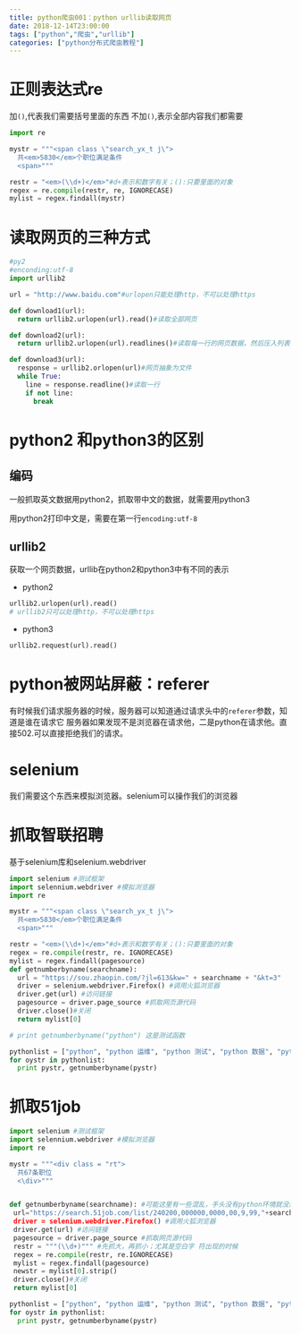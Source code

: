 ```yaml
---
title: python爬虫001：python urllib读取网页
date: 2018-12-14T23:00:00
tags: ["python","爬虫","urllib"]
categories: ["python分布式爬虫教程"]
---
```

# 正则表达式re
加`()`,代表我们需要括号里面的东西
不加`()`,表示全部内容我们都需要
```python
import re

mystr = """<span class \"search_yx_t j\">
  共<em>5830</em>个职位满足条件
  <span>"""

restr = "<em>(\\d+)</em>"#d+表示和数字有关；():只要里面的对象
regex = re.compile(restr, re, IGNORECASE)
mylist = regex.findall(mystr)

```

# 读取网页的三种方式
```python
#py2
#enconding:utf-8
import urllib2

url = "http://www.baidu.com"#urlopen只能处理http，不可以处理https

def download1(url):
  return urllib2.urlopen(url).read()#读取全部网页

def download2(url):
  return urllib2.urlopen(url).readlines()#读取每一行的网页数据，然后压入列表

def download3(url):
  response = urllib2.orlopen(url)#网页抽象为文件
  while True:
    line = response.readline()#读取一行
    if not line:
      break

```

# python2 和python3的区别
## 编码
一般抓取英文数据用python2，抓取带中文的数据，就需要用python3

用python2打印中文是，需要在第一行`encoding:utf-8`

## urllib2

获取一个网页数据，urllib在python2和python3中有不同的表示
- python2
```python
urllib2.urlopen(url).read()
# urllib2只可以处理http，不可以处理https
```
- python3
```python
urllib2.request(url).read()
```

# python被网站屏蔽：referer
有时候我们请求服务器的时候，服务器可以知道通过请求头中的`referer`参数，知道是谁在请求它
服务器如果发现不是浏览器在请求他，二是python在请求他。直接502.可以直接拒绝我们的请求。

# selenium
我们需要这个东西来模拟浏览器。selenium可以操作我们的浏览器

# 抓取智联招聘
基于selenium库和selenium.webdriver
```python
import selenium #测试框架
import selennium.webdriver #模拟浏览器
import re

mystr = """<span class \"search_yx_t j\">
  共<em>5830</em>个职位满足条件
  <span>"""

restr = "<em>(\\d+)</em>"#d+表示和数字有关；():只要里面的对象
regex = re.compile(restr, re. IGNORECASE)
mylist = regex.findall(pagesource)
def getnumberbyname(searchname):
  url = "https://sou.zhaopin.com/?jl=613&kw=" + searchname + "&kt=3"
  driver = selenium.webdriver.Firefox() #调用火狐浏览器
  driver.get(url) #访问链接
  pagesource = driver.page_source #抓取网页源代码
  driver.close()#关闭
  return mylist[0]

# print getnumberbyname("python") 这是测试函数

pythonlist = ["python", "python 运维", "python 测试", "python 数据", "python web"]
for oystr in pythonlist:
  print pystr, getnumberbyname(pystr)

```
# 抓取51job
```python
import selenium #测试框架
import selennium.webdriver #模拟浏览器
import re

mystr = """<div class = "rt">
  共67条职位
  <\div>"""


def getnumberbyname(searchname): #可能这里有一些混乱，手头没有python环境就没测试，大致就先这样吧
 url="https://search.51job.com/list/240200,000000,0000,00,9,99,"+searchname +",2,1.htmllang=c&stype=&postchannel=0000&workyear=99&cotype=99&degefrom=99&jobterm=99&companysize=99&providesalary=99&lonlat=0%2C0&adius=-1&ord_field=0&confirmdate=9&fromType=&dibiaoid=0&address=&lin=&specialarea=00&from=&welfare=
 driver = selenium.webdriver.Firefox() #调用火狐浏览器
 driver.get(url) #访问链接
 pagesource = driver.page_source #抓取网页源代码
 restr = """(\\d+)""" #先抓大，再抓小；尤其是空白字 符出现的时候
 regex = re.compile(restr, re.IGNORECASE)
 mylist = regex.findall(pagesource)
 newstr = mylist[0].strip()
 driver.close()#关闭
 return mylist[0]

pythonlist = ["python", "python 运维", "python 测试", "python 数据", "python web"]
for oystr in pythonlist:
  print pystr, getnumberbyname(pystr)
```
